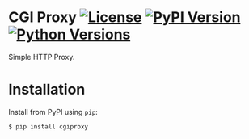 # CGI Proxy [![License](http://img.shields.io/:license-apache-blue.svg)](http://www.apache.org/licenses/LICENSE-2.0.html) [![PyPI Version](https://img.shields.io/pypi/v/cgi-proxy.svg)](https://pypi.org/project/cgi-proxy/) [![Python Versions](https://img.shields.io/pypi/pyversions/cgi-proxy.svg)](https://pypi.org/project/cgi-proxy/)

Simple HTTP Proxy.

# Installation

Install from PyPI using `pip`:

```bash
$ pip install cgiproxy
```
